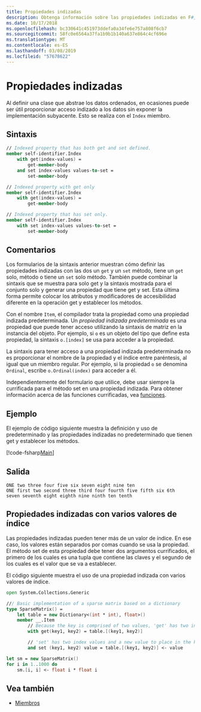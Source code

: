 ```yaml
---
title: Propiedades indizadas
description: Obtenga información sobre las propiedades indizadas en F#, que permiten obtener acceso a la forma de matriz a los datos ordenados.
ms.date: 10/17/2018
ms.openlocfilehash: bc330641c451973ddefa0a34fe6e757a808f6cb7
ms.sourcegitcommit: 58fc0e6564a37fa1b9b1b140a637e864c4cf696e
ms.translationtype: MT
ms.contentlocale: es-ES
ms.lasthandoff: 03/08/2019
ms.locfileid: "57678622"
---
```

# <a name="indexed-properties"></a>Propiedades indizadas

Al definir una clase que abstrae los datos ordenados, en ocasiones puede ser útil proporcionar acceso indizado a los datos sin exponer la implementación subyacente. Esto se realiza con el `Index` miembro.

## <a name="syntax"></a>Sintaxis

```fsharp
// Indexed property that has both get and set defined.
member self-identifier.Index
    with get(index-values) =
        get-member-body
    and set index-values values-to-set =
        set-member-body

// Indexed property with get only
member self-identifier.Index
    with get(index-values) =
        get-member-body

// Indexed property that has set only.
member self-identifier.Index
    with set index-values values-to-set =
        set-member-body
```

## <a name="remarks"></a>Comentarios

Los formularios de la sintaxis anterior muestran cómo definir las propiedades indizadas con las dos un `get` y un `set` método, tiene un `get` solo, método o tiene un `set` solo método. También puede combinar la sintaxis que se muestra para solo get y la sintaxis mostrada para el conjunto solo y generar una propiedad que tiene get y set. Esta última forma permite colocar los atributos y modificadores de accesibilidad diferente en la operación get y establecer los métodos.

Con el nombre `Item`, el compilador trata la propiedad como una propiedad indizada predeterminada. Un *propiedad indizada predeterminada* es una propiedad que puede tener acceso utilizando la sintaxis de matriz en la instancia del objeto. Por ejemplo, si `o` es un objeto del tipo que define esta propiedad, la sintaxis `o.[index]` se usa para acceder a la propiedad.

La sintaxis para tener acceso a una propiedad indizada predeterminada no es proporcionar el nombre de la propiedad y el índice entre paréntesis, al igual que un miembro regular. Por ejemplo, si la propiedad `o` se denomina `Ordinal`, escribe `o.Ordinal(index)` para acceder a él.

Independientemente del formulario que utilice, debe usar siempre la currificada para el método set en una propiedad indizada. Para obtener información acerca de las funciones currificadas, vea [funciones](../functions/index.md).

## <a name="example"></a>Ejemplo

El ejemplo de código siguiente muestra la definición y uso de predeterminado y las propiedades indizadas no predeterminado que tienen get y establecer los métodos.

[!code-fsharp[Main](../../../../samples/snippets/fsharp/lang-ref-1/snippet3301.fs)]

## <a name="output"></a>Salida

```console
ONE two three four five six seven eight nine ten
ONE first two second three third four fourth five fifth six 6th
seven seventh eight eighth nine ninth ten tenth
```

## <a name="indexed-properties-with-multiple-index-values"></a>Propiedades indizadas con varios valores de índice

Las propiedades indizadas pueden tener más de un valor de índice. En ese caso, los valores están separados por comas cuando se usa la propiedad. El método set de esta propiedad debe tener dos argumentos currificados, el primero de los cuales es una tupla que contiene las claves y el segundo de los cuales es el valor que se va a establecer.

El código siguiente muestra el uso de una propiedad indizada con varios valores de índice.

```fsharp
open System.Collections.Generic

/// Basic implementation of a sparse matrix based on a dictionary
type SparseMatrix() =
    let table = new Dictionary<(int * int), float>()
    member __.Item
        // Because the key is comprised of two values, 'get' has two index values
        with get(key1, key2) = table.[(key1, key2)]

        // 'set' has two index values and a new value to place in the key's position
        and set (key1, key2) value = table.[(key1, key2)] <- value

let sm = new SparseMatrix()
for i in 1..1000 do
    sm.[i, i] <- float i * float i
```

## <a name="see-also"></a>Vea también

- [Miembros](index.md)
